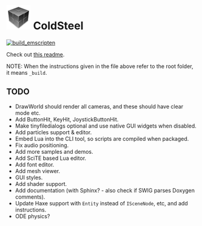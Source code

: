 # ![icon](logo.png) ColdSteel

[![build_emscripten](https://github.com/JaviCervera/coldsteel/actions/workflows/build_emscripten.yml/badge.svg)](https://github.com/JaviCervera/coldsteel/actions/workflows/build_emscripten.yml)

Check out [this readme](_build/README.md).

NOTE: When the instructions given in the file above refer to the root folder, it means `_build`.

## TODO

* DrawWorld should render all cameras, and these should have clear mode etc.
* Add ButtonHit, KeyHit, JoystickButtonHit.
* Make tinyfiledialogs optional and use native GUI widgets when disabled.
* Add particles support & editor.
* Embed Lua into the CLI tool, so scripts are compiled when packaged.
* Fix audio positioning.
* Add more samples and demos.
* Add SciTE based Lua editor.
* Add font editor.
* Add mesh viewer.
* GUI styles.
* Add shader support.
* Add documentation (with Sphinx? - also check if SWIG parses Doxygen comments).
* Update Haxe support with `Entity` instead of `ISceneNode`, etc, and add instructions.
* ODE physics?

